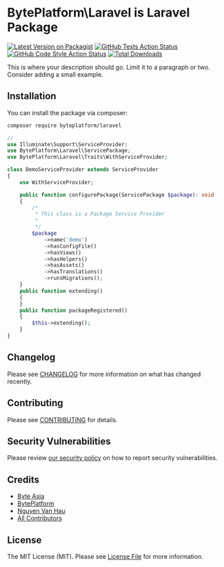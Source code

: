 
# BytePlatform\Laravel is Laravel Package

[![Latest Version on Packagist](https://img.shields.io/packagist/v/byteplatform/laravel.svg?style=flat-square)](https://packagist.org/packages/byteplatform/laravel)
[![GitHub Tests Action Status](https://img.shields.io/github/workflow/status/byteplatform/laravel/run-tests?label=tests)](https://github.com/byteplatform/laravel/actions?query=workflow%3Arun-tests+branch%3Amain)
[![GitHub Code Style Action Status](https://img.shields.io/github/workflow/status/byteplatform/laravel/Fix%20PHP%20code%20style%20issues?label=code%20style)](https://github.com/byteplatform/laravel/actions?query=workflow%3A"Fix+PHP+code+style+issues"+branch%3Amain)
[![Total Downloads](https://img.shields.io/packagist/dt/byteplatform/laravel.svg?style=flat-square)](https://packagist.org/packages/byteplatform/laravel)

This is where your description should go. Limit it to a paragraph or two. Consider adding a small example.


## Installation

You can install the package via composer:

```bash
composer require byteplatform/laravel
```

```php
//
use Illuminate\Support\ServiceProvider;
use BytePlatform\Laravel\ServicePackage;
use BytePlatform\Laravel\Traits\WithServiceProvider;

class DemoServiceProvider extends ServiceProvider
{
    use WithServiceProvider;

    public function configurePackage(ServicePackage $package): void
    {
        /*
         * This class is a Package Service Provider
         *
         */
        $package
            ->name('demo')
            ->hasConfigFile()
            ->hasViews()
            ->hasHelpers()
            ->hasAssets()
            ->hasTranslations()
            ->runsMigrations();
    }
    public function extending()
    {
    }
    public function packageRegistered()
    {
        $this->extending();
    }
}

```

## Changelog

Please see [CHANGELOG](CHANGELOG.md) for more information on what has changed recently.

## Contributing

Please see [CONTRIBUTING](CONTRIBUTING.md) for details.

## Security Vulnerabilities

Please review [our security policy](../../security/policy) on how to report security vulnerabilities.

## Credits

- [Byte Asia](https://github.com/ByteAsia)
- [BytePlatform](https://github.com/BytePlatform)
- [Nguyen Van Hau](https://github.com/devhau)
- [All Contributors](../../contributors)

## License

The MIT License (MIT). Please see [License File](LICENSE) for more information.
